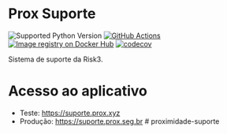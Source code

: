 # Prox Suporte

![Supported Python Version](https://img.shields.io/badge/python-3.8.0-orange.svg "Supported Python Version") [![GitHub Actions](https://github.com/venidera/risk3-suporte/workflows/CI/badge.svg)](https://github.com/venidera/risk3-suporte/actions?query=workflow%3ACI) [![Image registry on Docker Hub](https://img.shields.io/badge/container-ready-blue.svg "Image registry on Docker Hub")](https://hub.docker.com/repository/docker/venideraco/risk3-suporte/tags) [![codecov](https://codecov.io/gh/venidera/risk3-suporte/branch/master/graph/badge.svg?token=OMFOSXE7P8)](https://codecov.io/gh/venidera/risk3-suporte)

Sistema de suporte da Risk3.

# Acesso ao aplicativo
* Teste: https://suporte.prox.xyz
* Produção: https://suporte.prox.seg.br
#   p r o x i m i d a d e - s u p o r t e  
 